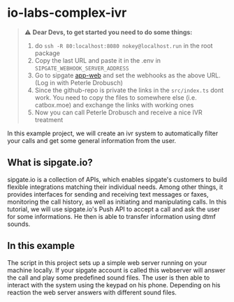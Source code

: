 # io-labs-complex-ivr

> :warning: **Dear Devs, to get started you need to do some things:** <br>
>
> 1. do `ssh -R 80:localhost:8080 nokey@localhost.run` in the root package
> 2. Copy the last URL and paste it in the .env in `SIPGATE_WEBHOOK_SERVER_ADDRESS`
> 3. Go to sipgate [app-web](https://console.sipgate.com/webhooks/urls) and set the webhooks as the above URL. (Log in with Peterle Drobusch)
> 4. Since the github-repo is private the links in the `src/index.ts` dont work. You need to copy the files to somewhere else (i.e. catbox.moe) and exchange the links with working ones
> 5. Now you can call Peterle Drobusch and receive a nice IVR treatment

In this example project, we will create an ivr system to automatically filter your calls and get some general information from the user.

## What is sipgate.io?

sipgate.io is a collection of APIs, which enables sipgate's customers to build flexible integrations matching their individual needs. Among other things, it provides interfaces for sending and receiving text messages or faxes, monitoring the call history, as well as initiating and manipulating calls. In this tutorial, we will use sipgate.io's Push API to accept a call and ask the user for some informations. He then is able to transfer information using dtmf sounds.

## In this example

The script in this project sets up a simple web server running on your machine locally. If your sipgate account is called this webserver will answer the call and play some predefined sound files. The user is then able to interact with the system using the keypad on his phone. Depending on his reaction the web server answers with different sound files.
